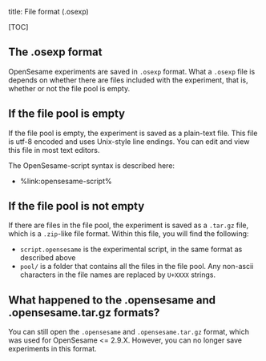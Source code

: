title: File format (.osexp)

[TOC]

## The .osexp format

OpenSesame experiments are saved in `.osexp` format. What a `.osexp` file is depends on whether there are files included with the experiment, that is, whether or not the file pool is empty.

## If the file pool is empty

If the file pool is empty, the experiment is saved as a plain-text file. This file is utf-8 encoded and uses Unix-style line endings. You can edit and view this file in most text editors.

The OpenSesame-script syntax is described here:

- %link:opensesame-script%

## If the file pool is not empty

If there are files in the file pool, the experiment is saved as a `.tar.gz` file, which is a `.zip`-like file format. Within this file, you will find the following:

- `script.opensesame` is the experimental script, in the same format as described above
- `pool/` is a folder that contains all the files in the file pool. Any non-ascii characters in the file names are replaced by `U+XXXX` strings.

## What happened to the .opensesame and .opensesame.tar.gz formats?

You can still open the `.opensesame` and `.opensesame.tar.gz` format, which was used for OpenSesame <= 2.9.X. However, you can no longer save experiments in this format.
